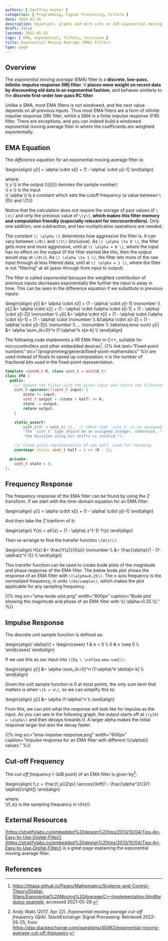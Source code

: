 ```yaml
---
authors: [ Geoffrey Hunter ]
categories: [ Programming, Signal Processing, Filters ]
date: 2014-02-26
description: Equations, graphs and more info on IIR exponential moving average (EMA) filters.
draft: false
lastmod: 2022-05-25
tags: [ EMA, exponential, filters, recursive ]
title: Exponential Moving Average (EMA) Filters
type: page
---
```


## Overview

The _exponential moving average_ (EMA) filter is a **discrete, low-pass, infinite-impulse response (IIR) filter**. It **places more weight on recent data by discounting old data in an exponential fashion**, and behaves similarly to the **discrete first-order low-pass RC filter**.

Unlike a SMA, most EMA filters is not windowed, and the next value depends on all previous inputs. Thus most EMA filters are a form of infinite impulse response (IIR) filter, whilst a SMA is a finite impulse response (FIR) filter. There are exceptions, and you can indeed build a windowed exponential moving average filter in where the coefficients are weighted exponentially.

## EMA Equation

The _difference equation_ for an exponential moving average filter is:

<p>\begin{align}
y[i] = \alpha \cdot x[i] + (1 - \alpha) \cdot y[i-1]
\end{align}</p>

<p class="centered">
    where:<br>
    \( y \) is the output (\([i]\) denotes the sample number)<br>
    \( x \) is the input<br>
    \( \alpha \) is a constant which sets the cutoff frequency (a value between \(0\) and \(1\))<br>
</p>

Notice that the calculation does not require the storage of past values of `\(x\)` and only the previous value of `\(y\)`, **which makes this filter memory and computation friendly (especially relevant for microcontrollers)**. Only one addition, one subtraction, and two multiplication operations are needed.

The constant `\( \alpha \)` determines how aggressive the filter is. It can vary between `\(0\)` and `\(1\)` (inclusive). As `\( \alpha \to 0 \)`, the filter gets more and more aggressive, until at `\( \alpha = 0 \)`, where the input has no effect on the output (if the filter started like this, then the output would stay at `\(0\)`). As `\( \alpha \to 1 \)`, the filter lets more of the raw input through at less filtered data, until at `\( \alpha = 1 \)`, where the filter is not "filtering" at all (pass-through from input to output).

The filter is called _exponential_ because the weighted contribution of previous inputs decreases exponentially the further the input is away in time. This can be seen in the difference equation if we substitute in previous inputs:

<p>\begin{align}
y[i] &= \alpha \cdot x[i] + (1 - \alpha) \cdot y[i-1] \nonumber \\
y[i] &= \alpha \cdot x[i] + (1 - \alpha) \cdot (\alpha \cdot x[i-1] + (1 - \alpha) \cdot y[i-2]) \nonumber \\
y[i] &= \alpha \cdot x[i] + (1 - \alpha) \cdot (\alpha \cdot x[i-1] + (1 - \alpha) \cdot \nonumber \\ 
     &(\alpha \cdot x[i-2] + (1 - \alpha) \cdot y[i-3])) \nonumber \\
... \nonumber \\
\label{eq:ema-sum}
y[i] &= \alpha \sum_{k=0}^n (1-\alpha)^k x[n-k] \\
\end{align}</p>

The following code implements a IIR EMA filter in C++, suitable for microcontrollers and other embedded devices[^pieter-p-ema]. {{% link text="Fixed-point numbers" src="/programming/general/fixed-point-mathematics" %}} are used instead of floats to speed up computation. `K` is the number of fractional bits used in the fixed-point representation.

```cpp
template <uint8_t K, class uint_t = uint16_t>
class EMA {
  public:
    /// Update the filter with the given input and return the filtered output.
    uint_t operator()(uint_t input) {
        state += input;
        uint_t output = (state + half) >> K;
        state -= output;
        return output;
    }

    static_assert(
        uint_t(0) < uint_t(-1),  // Check that `uint_t` is an unsigned type
        "The `uint_t` type should be an unsigned integer, otherwise, "
        "the division using bit shifts is invalid.");

    /// Fixed point representation of one half, used for rounding.
    constexpr static uint_t half = 1 << (K - 1);

  private:
    uint_t state = 0;
};
```

## Frequency Response

The frequency response of the EMA filter can be found by using the Z transform. If we start with the time-domain equation for an EMA filter:

<p>\begin{align}
y[i] = \alpha \cdot x[i] + (1 - \alpha) \cdot y[i-1]
\end{align}</p>

And then take the Z tranform of it:

<p>\begin{align}
Y(z) = aX(z) + (1 - \alpha) z^{-1} Y(z)
\end{align}</p>

Then re-arrange to find the transfer function `\(H(z)\)`:

<p>\begin{align}
H(z) &= \frac{Y(z)}{X(z)} \nonumber \\
     &= \frac{\alpha}{1 - (1-\alpha)z^{-1}} \\
\end{align}</p>

This transfer function can be used to create bode plots of the magnitude and phase response of the EMA filter. The below bode plot shows the response of an EMA filter with `\(\alpha=0.25\)`. The x-axis frequency is the normalized frequency, in units `\(Hz/sample\)`, which makes the plot applicable for any sampling frequency.

{{% img src="ema-bode-plot.png" width="600px" caption="Bode plot showing the magnitude and phase of an EMA filter with \\\\( \alpha=0.25 \\\\)." %}}

## Impulse Response

The discrete unit sample function is defined as:

<p>\begin{align}
\delta[n] =
\begin{cases} 
      1 & n = 0 \\
      0 & n \neq 0 \\      
\end{cases}
\end{align}
</p>

If we use this as our input into `\(Eq.\ \ref{eq:ema-sum}\)`:

<p>\begin{align}
y[i] &= \alpha \sum_{k=0}^n (1-\alpha)^k \delta[n-k] \\
\end{align}</p>

Given the unit sample function is 0 at most points, the only sum term that matters is when `\(k = n\)`, so we can simplify this to:

<p>\begin{align}
y[i] &= \alpha (1-\alpha)^n \\
\end{align}</p>

From this, we can plot what the response will look like for impulse as the input. As you can see in the following graph, the output starts off at `\(y[0] = \alpha\)` and then decays towards 0. A larger alpha makes the initial response larger but also the decay faster.

{{% img src="ema-impulse-response.png" width="600px" caption="Impulse response for an EMA filter with different \\\\(\alpha\\\\) values." %}}

## Cut-off Frequency

The _cut-off frequency_ (-3dB point) of an EMA filter is given by[^se-dsp-ema-cutoff]:

<p>\begin{align}
f_c = \frac{f_s}{2\pi} \arccos{\left[1 - \frac{\alpha^2}{2(1-\alpha)}\right]}
\end{align}</p>

<p class="centered">
where:<br/>
\(f_s\) is the sampling frequency in \(Hz\)<br/>
</p>

## External Resources

[https://stratifylabs.co/embedded%20design%20tips/2013/10/04/Tips-An-Easy-to-Use-Digital-Filter/](https://stratifylabs.co/embedded%20design%20tips/2013/10/04/Tips-An-Easy-to-Use-Digital-Filter/) is a great page explaining the exponential moving average filter.

## References

[^pieter-p-ema]: <https://tttapa.github.io/Pages/Mathematics/Systems-and-Control-Theory/Digital-filters/Exponential%20Moving%20Average/C++Implementation.html#arduino-example>, accessed 2021-05-29.
[^se-dsp-ema-cutoff]: Andy Walls (2017, Apr 22). _Exponential moving average cut-off frequency (Q/A)_. StackExchange: Signal Processing. Retrieved 2022-05-25, from https://dsp.stackexchange.com/questions/40462/exponential-moving-average-cut-off-frequency.
